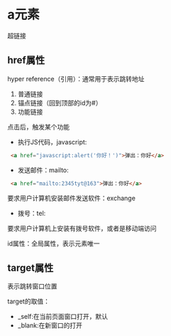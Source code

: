 # a元素

超链接

## href属性

hyper reference（引用）：通常用于表示跳转地址

1. 普通链接
2. 锚点链接（回到顶部的id为#）
3. 功能链接

点击后，触发某个功能

- 执行JS代码，javascript:
```html
 <a href="javascript:alert('你好！')">弹出：你好</a>
```
- 发送邮件：mailto:
```html
 <a href="mailto:2345tyt@163">弹出：你好</a>
```
要求用户计算机安装邮件发送软件：exchange

- 拨号：tel:

要求用户计算机上安装有拨号软件，或者是移动端访问

id属性：全局属性，表示元素唯一

## target属性

表示跳转窗口位置

target的取值：
- _self:在当前页面窗口打开，默认
- _blank:在新窗口的打开
